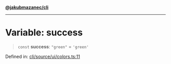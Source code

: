 [**@jakubmazanec/cli**](../../../../README.md)

---

# Variable: success

> `const` **success**: `"green"` = `'green'`

Defined in:
[cli/source/ui/colors.ts:11](https://github.com/jakubmazanec/tools/blob/74fa88a6249b3d486436ae7655f4962bc4a86e11/packages/cli/source/ui/colors.ts#L11)

